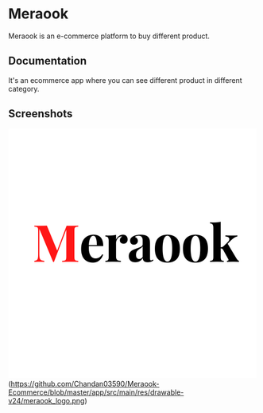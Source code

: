 
# Meraook

Meraook is an e-commerce platform to buy different product.

## Documentation

It's an ecommerce app where you can see different product in different category.



## Screenshots

![App Screenshot](https://github.com/Chandan03590/Meraook-Ecommerce/blob/master/app/src/main/res/drawable-v24/meraook_logo.png) (https://github.com/Chandan03590/Meraook-Ecommerce/blob/master/app/src/main/res/drawable-v24/meraook_logo.png)


